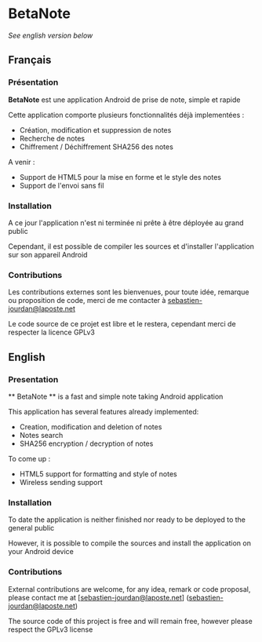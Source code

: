 # BetaNote

*See english version below*

## Français

### Présentation

**BetaNote** est une application Android de prise de note, simple et rapide

Cette application comporte plusieurs fonctionnalités déjà implementées :
- Création, modification et suppression de notes
- Recherche de notes
- Chiffrement / Déchiffrement SHA256 des notes

A venir :
- Support de HTML5 pour la mise en forme et le style des notes
- Support de l'envoi sans fil

### Installation

A ce jour l'application n'est ni terminée ni prête à être déployée au grand public

Cependant, il est possible de compiler les sources et d'installer l'application sur son appareil Android

### Contributions

Les contributions externes sont les bienvenues, pour toute idée, remarque ou proposition de code, merci de me contacter à [sebastien-jourdan@laposte.net](sebastien-jourdan@laposte.net)

Le code source de ce projet est libre et le restera, cependant merci de respecter la licence GPLv3

## English

### Presentation

** BetaNote ** is a fast and simple note taking Android application

This application has several features already implemented:
- Creation, modification and deletion of notes
- Notes search
- SHA256 encryption / decryption of notes

To come up :
- HTML5 support for formatting and style of notes
- Wireless sending support

### Installation

To date the application is neither finished nor ready to be deployed to the general public

However, it is possible to compile the sources and install the application on your Android device

### Contributions

External contributions are welcome, for any idea, remark or code proposal, please contact me at [sebastien-jourdan@laposte.net] (sebastien-jourdan@laposte.net)

The source code of this project is free and will remain free, however please respect the GPLv3 license
